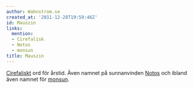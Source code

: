 ```yaml
---
author: Wahnstrom.se
created_at: '2011-12-28T19:59:46Z'
id: Mauszin
links:
  mention:
  - Cirefalisk
  - Notos
  - monsun
title: Mauszin
---
```


[Cirefaliskt] ord för årstid. Även namnet på sunnanvinden [Notos] och ibland även namnet för
[monsun].

  [Cirefaliskt]: Cirefalisk
  [Notos]: Notos
  [monsun]: monsun